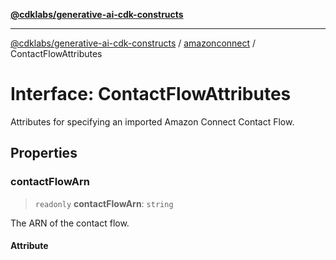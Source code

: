 [**@cdklabs/generative-ai-cdk-constructs**](../../../../README.md)

***

[@cdklabs/generative-ai-cdk-constructs](../../../../README.md) / [amazonconnect](../README.md) / ContactFlowAttributes

# Interface: ContactFlowAttributes

Attributes for specifying an imported Amazon Connect Contact Flow.

## Properties

### contactFlowArn

> `readonly` **contactFlowArn**: `string`

The ARN of the contact flow.

#### Attribute
